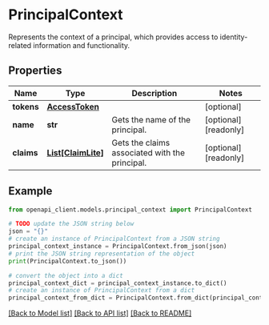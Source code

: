 # PrincipalContext

Represents the context of a principal, which provides access to identity-related information and functionality.

## Properties

Name | Type | Description | Notes
------------ | ------------- | ------------- | -------------
**tokens** | [**AccessToken**](AccessToken.md) |  | [optional] 
**name** | **str** | Gets the name of the principal. | [optional] [readonly] 
**claims** | [**List[ClaimLite]**](ClaimLite.md) | Gets the claims associated with the principal. | [optional] [readonly] 

## Example

```python
from openapi_client.models.principal_context import PrincipalContext

# TODO update the JSON string below
json = "{}"
# create an instance of PrincipalContext from a JSON string
principal_context_instance = PrincipalContext.from_json(json)
# print the JSON string representation of the object
print(PrincipalContext.to_json())

# convert the object into a dict
principal_context_dict = principal_context_instance.to_dict()
# create an instance of PrincipalContext from a dict
principal_context_from_dict = PrincipalContext.from_dict(principal_context_dict)
```
[[Back to Model list]](../README.md#documentation-for-models) [[Back to API list]](../README.md#documentation-for-api-endpoints) [[Back to README]](../README.md)


